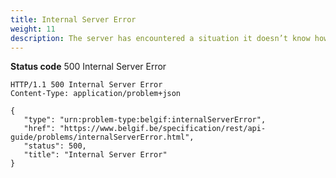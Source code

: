 ```yaml
---
title: Internal Server Error
weight: 11
description: The server has encountered a situation it doesn’t know how to handle.
---
```


**Status code** 500 Internal Server Error


    HTTP/1.1 500 Internal Server Error
    Content-Type: application/problem+json

    {
       "type": "urn:problem-type:belgif:internalServerError",
       "href": "https://www.belgif.be/specification/rest/api-guide/problems/internalServerError.html",
       "status": 500,
       "title": "Internal Server Error"
    }

